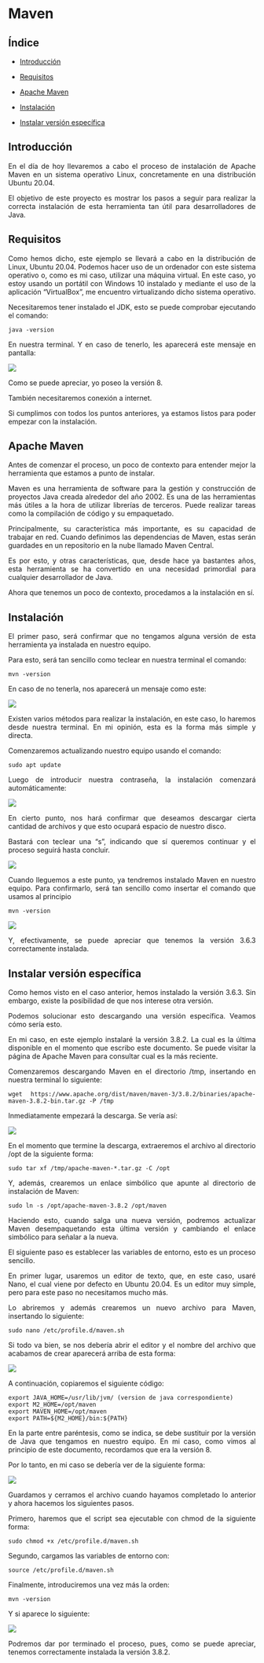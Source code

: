 # Maven

## Índice
* [Introducción](#introducción)  
<a name="introducción"/>

* [Requisitos](#requisitos)  
<a name="requisitos"/>

* [Apache Maven](#apache-maven)  
<a name="apache-maven"/>

* [Instalación](#instalación)  
<a name="instalación"/>

* [Instalar versión específica](#instalar-versión-específica)  
<a name="instalar-versión-específica"/>

<div align="justify">

  ## Introducción
  En el día de hoy llevaremos a cabo el proceso de instalación de Apache Maven en un sistema operativo Linux, concretamente en una distribución Ubuntu 20.04.
  
  El objetivo de este proyecto es mostrar los pasos a seguir para realizar la correcta instalación de esta herramienta tan útil para desarrolladores de Java.
  
  ## Requisitos
  Como hemos dicho, este ejemplo se llevará a cabo en la distribución de Linux, Ubuntu 20.04. Podemos hacer uso de un ordenador con este sistema operativo o, como es mi 
  caso, utilizar una máquina virtual. En este caso, yo estoy usando un portátil con Windows 10 instalado y mediante el uso de la aplicación “VirtualBox”, me encuentro 
  virtualizando dicho sistema operativo.
  
  Necesitaremos tener instalado el JDK, esto se puede comprobar ejecutando el comando:
  
    java -version 
  
  En nuestra terminal. Y en caso de tenerlo, les aparecerá este mensaje en pantalla:
  
  <img src="img/java -version.png"> 

  Como se puede apreciar, yo poseo la versión 8.
  
  También necesitaremos conexión a internet.
  
  Si cumplimos con todos los puntos anteriores, ya estamos listos para poder empezar con la instalación.
  
  ## Apache Maven
  Antes de comenzar el proceso, un poco de contexto para entender mejor la herramienta que estamos a punto de instalar.
  
  Maven es una herramienta de software para la gestión y construcción de proyectos Java creada alrededor del año 2002. Es una de las herramientas más útiles a la hora de 
  utilizar librerías de terceros. Puede realizar tareas como la compilación de código y su empaquetado. 
  
  Principalmente, su característica más importante, es su capacidad de trabajar en red. Cuando definimos las dependencias de Maven, estas serán guardades en un repositorio en 
  la nube llamado Maven Central.
  
  Es por esto, y otras características, que, desde hace ya bastantes años, esta herramienta se ha convertido en una necesidad primordial para cualquier desarrollador de Java.
  
  Ahora que tenemos un poco de contexto, procedamos a la instalación en sí.
  
  ## Instalación
  El primer paso, será confirmar que no tengamos alguna versión de esta herramienta ya instalada en nuestro equipo. 
  
  Para esto, será tan sencillo como teclear en nuestra terminal el comando: 
  
    mvn -version
  
  En caso de no tenerla, nos aparecerá un mensaje como este:
  
  <img src="img/mvn -version1.png">
  
  Existen varios métodos para realizar la instalación, en este caso, lo haremos desde nuestra terminal. En mi opinión, esta es la forma más simple y directa.
  
  Comenzaremos actualizando nuestro equipo usando el comando:
  
    sudo apt update
  
  Luego de introducir nuestra contraseña, la instalación comenzará automáticamente:
  
  <img src="img/install_6_1.png">
  
  En cierto punto, nos hará confirmar que deseamos descargar cierta cantidad de archivos y que esto ocupará espacio de nuestro disco. 
  
  Bastará con teclear una “s”, indicando que sí queremos continuar y el proceso seguirá hasta concluir.
  
  <img src="img/install_6_2.png">
  
  Cuando lleguemos a este punto, ya tendremos instalado Maven en nuestro equipo. Para confirmarlo, será tan sencillo como insertar el comando que usamos al principio
  
    mvn -version
  
  <img src="img/mvn -version2.png">

  Y, efectivamente, se puede apreciar que tenemos la versión 3.6.3 correctamente instalada.
  
  ## Instalar versión específica
  Como hemos visto en el caso anterior, hemos instalado la versión 3.6.3. Sin embargo, existe la posibilidad de que nos interese otra versión.
  
  Podemos solucionar esto descargando una versión específica. Veamos cómo sería esto.
  
  En mi caso, en este ejemplo instalaré la versión 3.8.2. La cual es la última disponible en el momento que escribo este documento. Se puede visitar la página de Apache Maven 
  para consultar cual es la más reciente.
  
  Comenzaremos descargando Maven en el directorio /tmp, insertando en nuestra terminal lo siguiente:
  
  	wget https://www.apache.org/dist/maven/maven-3/3.8.2/binaries/apache-maven-3.8.2-bin.tar.gz -P /tmp
  
  Inmediatamente empezará la descarga. Se vería así:
  
  <img src="img/tmp.png">
  
  En el momento que termine la descarga, extraeremos el archivo al directorio /opt de la siguiente forma:
  
  	sudo tar xf /tmp/apache-maven-*.tar.gz -C /opt
  
  Y, además, crearemos un enlace simbólico que apunte al directorio de instalación de Maven:
  
  	sudo ln -s /opt/apache-maven-3.8.2 /opt/maven
  
  Haciendo esto, cuando salga una nueva versión, podremos actualizar Maven desempaquetando esta última versión y cambiando el enlace simbólico para señalar a la nueva.
  
  El siguiente paso es establecer las variables de entorno, esto es un proceso sencillo.
  
  En primer lugar, usaremos un editor de texto, que, en este caso, usaré Nano, el cual viene por defecto en Ubuntu 20.04. Es un editor muy simple, pero para este paso no 
  necesitamos mucho más.
  
  Lo abriremos y además crearemos un nuevo archivo para Maven, insertando lo siguiente:
  
  	sudo nano /etc/profile.d/maven.sh
  
  Si todo va bien, se nos debería abrir el editor y el nombre del archivo que acabamos de crear aparecerá arriba de esta forma:
  
  <img src="img/nano.png">
  
  A continuación, copiaremos el siguiente código:
 
  ```
  export JAVA_HOME=/usr/lib/jvm/ (version de java correspondiente)
  export M2_HOME=/opt/maven
  export MAVEN_HOME=/opt/maven
  export PATH=${M2_HOME}/bin:${PATH}
  ```
  
  En la parte entre paréntesis, como se indica, se debe sustituir por la versión de Java que tengamos en nuestro equipo. En mi caso, como vimos al principio de este 
  documento, recordamos que era la versión 8. 
  
  Por lo tanto, en mi caso se debería ver de la siguiente forma:
  
  <img src="img/variable entorno.png">
  
  Guardamos y cerramos el archivo cuando hayamos completado lo anterior y ahora hacemos los siguientes pasos.
  
  Primero, haremos que el script sea ejecutable con chmod de la siguiente forma:
  
  	sudo chmod +x /etc/profile.d/maven.sh
  
  Segundo, cargamos las variables de entorno con:
  
  	source /etc/profile.d/maven.sh
  
  Finalmente, introduciremos una vez más la orden:
  
    mvn -version
  
  Y si aparece lo siguiente:
  
  <img src="img/mvn -version3.png">
  
  Podremos dar por terminado el proceso, pues, como se puede apreciar, tenemos correctamente instalada la versión 3.8.2.
  
 </div>
